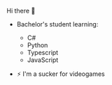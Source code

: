 Hi there 👋

- Bachelor's student learning:
    - C#
    - Python
    - Typescript
    - JavaScript
 
- ⚡ I'm a sucker for videogames

<!--
**Vovegog/Vovegog** is a ✨ _special_ ✨ repository because its `README.md` (this file) appears on your GitHub profile.

Here are some ideas to get you started:

- 🔭 I’m currently working on ...
- 🌱 I’m currently learning ...
- 👯 I’m looking to collaborate on ...
- 🤔 I’m looking for help with ...
- 💬 Ask me about ...
- 📫 How to reach me: ...
- 😄 Pronouns: ...
- ⚡ Fun fact: ...
-->

